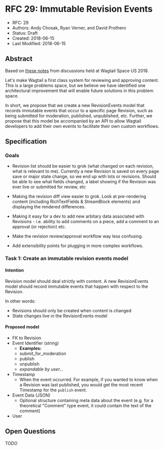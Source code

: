 # RFC 29: Immutable Revision Events

* RFC: 29
* Authors: Andy Chosak, Ryan Verner, and David Prothero
* Status: Draft
* Created: 2018-06-15
* Last Modified: 2018-06-15

## Abstract

Based on [these notes](https://hackmd.io/s/ByDdmUZWm) from discussions held at Wagtail Space US 2018.

Let's make Wagtail a first class system for reviewing and approving content. This is a large problems space, but we believe we have identified one architectural improvement that will enable future solutions in this problem space.

In short, we propose that we create a new RevisionEvents model that records immutable events that occur to a specific page Revision, such as being submitted for moderation, published, unpublished, etc. Further, we propose that this model be accompanied by an API to allow Wagtail developers to add their own events to facilitate their own custom workflows.

## Specification

### Goals

 - Revision list should be easier to grok (what changed on each revision, what is relevant to me).  Currently a new Revision is saved on every page save or major state change, so we end up with lots or revisions.  Should be able to see what fields changed, a label showing if the Revision was ever live or submitted for review, etc

 - Making the revision diff view easier to grok.  Look at pre-rendering content (including RichTextFields & StreamBlock elements) and displaying the rendered differences.
 
 - Making it easy for a dev to add new arbitary data associated with Revisions - i.e. ability to add comments on a piece, add a comment to an approval (or rejection) etc.
 
 - Make the revision review/approval workflow way less confusing.
 
 - Add extensibility points for plugging in more complex workflows.

### Task 1: Create an immutable revision events model

#### Intention
Revision model should deal strictly with content. A new RevisionEvents model should record immutable events that happen with respect to the Revision.

In other words:
 - Revisions should only be created when content is changed
 - State changes live in the RevisionEvents model

#### Proposed model
- FK to Revision
- Event Identifier (string)
  - **Examples:**
  - submit_for_moderation
  - publish
  - unpublish
  - *expandable by user...*
- Timestamp
    - When the event occurred. For example, if you wanted to know when a Revision was last published, you would get the most recent Timestamp for the `publish` event.
- Event Data (JSON)
    - Optional structure containing meta data about the event (e.g. for a theoretical "Comment" type event, it could contain the text of the comment)
- User

## Open Questions

TODO
